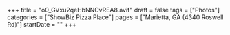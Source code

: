 +++
title = "o0_GVxu2qeHbNNCvREA8.avif"
draft = false
tags = ["Photos"]
categories = ["ShowBiz Pizza Place"]
pages = ["Marietta, GA (4340 Roswell Rd)"]
startDate = ""
+++

